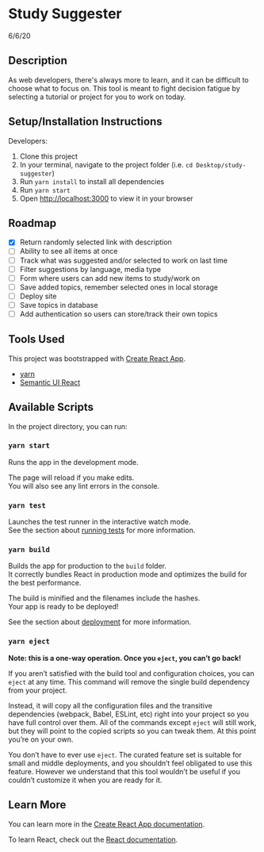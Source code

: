 # Study Suggester
6/6/20

## Description
As web developers, there's always more to learn, and it can be difficult to choose what to focus on. This tool is meant to fight decision fatigue by selecting a tutorial or project for you to work on today.

## Setup/Installation Instructions
Developers:
1) Clone this project
2) In your terminal, navigate to the project folder (i.e. `cd Desktop/study-suggester`)
3) Run `yarn install` to install all dependencies
4) Run `yarn start`
5) Open [http://localhost:3000](http://localhost:3000) to view it in your browser

## Roadmap
- [x] Return randomly selected link with description
- [ ] Ability to see all items at once
- [ ] Track what was suggested and/or selected to work on last time
- [ ] Filter suggestions by language, media type
- [ ] Form where users can add new items to study/work on
- [ ] Save added topics, remember selected ones in local storage
- [ ] Deploy site
- [ ] Save topics in database
- [ ] Add authentication so users can store/track their own topics

## Tools Used
This project was bootstrapped with [Create React App](https://github.com/facebook/create-react-app).

- <a href="https://classic.yarnpkg.com/en/docs/getting-started" target="_blank"> yarn </a>
- <a href="https://react.semantic-ui.com/" target="_blank"> Semantic UI React </a>

## Available Scripts

In the project directory, you can run:

### `yarn start`

Runs the app in the development mode.<br />

The page will reload if you make edits.<br />
You will also see any lint errors in the console.

### `yarn test`

Launches the test runner in the interactive watch mode.<br />
See the section about [running tests](https://facebook.github.io/create-react-app/docs/running-tests) for more information.

### `yarn build`

Builds the app for production to the `build` folder.<br />
It correctly bundles React in production mode and optimizes the build for the best performance.

The build is minified and the filenames include the hashes.<br />
Your app is ready to be deployed!

See the section about [deployment](https://facebook.github.io/create-react-app/docs/deployment) for more information.

### `yarn eject`

**Note: this is a one-way operation. Once you `eject`, you can’t go back!**

If you aren’t satisfied with the build tool and configuration choices, you can `eject` at any time. This command will remove the single build dependency from your project.

Instead, it will copy all the configuration files and the transitive dependencies (webpack, Babel, ESLint, etc) right into your project so you have full control over them. All of the commands except `eject` will still work, but they will point to the copied scripts so you can tweak them. At this point you’re on your own.

You don’t have to ever use `eject`. The curated feature set is suitable for small and middle deployments, and you shouldn’t feel obligated to use this feature. However we understand that this tool wouldn’t be useful if you couldn’t customize it when you are ready for it.

## Learn More

You can learn more in the [Create React App documentation](https://facebook.github.io/create-react-app/docs/getting-started).

To learn React, check out the [React documentation](https://reactjs.org/).
